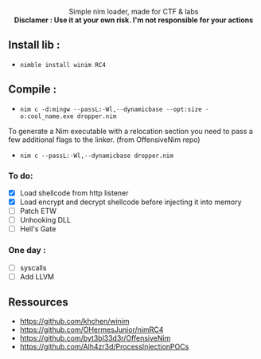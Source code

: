 <p align="center">
Simple nim loader, made for CTF & labs
<br>
<strong>Disclamer : Use it at your own risk. I'm not responsible for your actions</strong>
</p>

## Install lib :
- ``nimble install winim RC4``

## Compile :
- ``nim c -d:mingw --passL:-Wl,--dynamicbase --opt:size -o:cool_name.exe dropper.nim``

To generate a Nim executable with a relocation section you need to pass a few additional flags to the linker. (from OffensiveNim repo)

- ``nim c --passL:-Wl,--dynamicbase dropper.nim``




### To do:
- [x] Load shellcode from http listener
- [x] Load encrypt and decrypt shellcode before injecting it into memory
- [ ] Patch ETW
- [ ] Unhooking DLL
- [ ] Hell's Gate
### One day :
- [ ] syscalls
- [ ] Add LLVM

## Ressources 
- https://github.com/khchen/winim
- https://github.com/OHermesJunior/nimRC4
- https://github.com/byt3bl33d3r/OffensiveNim
- https://github.com/Alh4zr3d/ProcessInjectionPOCs

